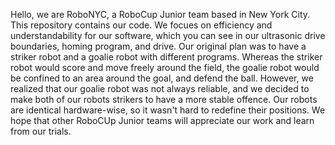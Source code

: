 Hello, we are RoboNYC, a RoboCup Junior team based in New York City. This repository contains our code. We focues on efficiency and understandability for our software, which you can see in our ultrasonic drive boundaries, homing program, and drive. Our original plan was to have a striker robot and a goalie robot with different programs. Whereas the striker robot would score and move freely around the field, the goalie robot would be confined to an area around the goal, and defend the ball. However, we realized that our goalie robot was not always reliable, and we decided to make both of our robots strikers to have a more stable offence. Our robots are identical hardware-wise, so it wasn't hard to redefine their positions. We hope that other RoboCUp Junior teams will appreciate our work and learn from our trials. 
